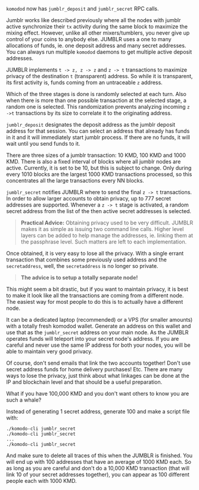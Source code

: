 `komodod` now has `jumblr_deposit` and `jumblr_secret` RPC calls.

Jumblr works like described previously where all the nodes with jumblr active synchronize their `tx` activity during the same block to maximize the mixing effect. However, unlike all other mixers/tumblers, you never give up control of your coins to anybody else. JUMBLR uses a one to many allocations of funds, ie. one deposit address and many secret addresses. You can always run multiple `komodod` daemons to get multiple active deposit addresses.

JUMBLR implements `t -> z, z -> z` and `z -> t` transactions to maximize privacy of the destination `t` (transparent) address. So while it is transparent, its first activity is, funds coming from an untraceable `z` address.

Which of the three stages is done is randomly selected at each turn. Also when there is more than one possible transaction at the selected stage, a random one is selected. This randomization prevents analyzing incoming `z ->t` transactions by its size to correlate it to the originating address.

`jumblr_deposit` designates the deposit address as the jumblr deposit address for that session. You can select an address that already has funds in it and it will immediately start jumblr process. If there are no funds, it will wait until you send funds to it.

There are three sizes of a jumblr transaction: 10 KMD, 100 KMD and 1000 KMD. There is also a fixed interval of blocks where all jumblr nodes are active. Currently, it is set to be 10, but this is subject to change. Only during every 1010 blocks are the largest 1000 KMD transactions processed, so this concentrates all the large transactions every NN blocks.

`jumblr_secret` notifies JUMBLR where to send the final `z -> t` transactions. In order to allow larger accounts to obtain privacy, up to 777 secret addresses are supported. Whenever a `z -> t` stage is activated, a random secret address from the list of the then active secret addresses is selected.

>**Practical Advice:** Obtaining privacy used to be very difficult. JUMBLR makes it as simple as issuing two command line calls. Higher level layers can be added to help manage the addresses, ie. linking them at the passphrase level. Such matters are left to each implementation.

Once obtained, it is very easy to lose all the privacy. With a single errant transaction that combines some previously used address and the `secretaddress`, well, the `secretaddress` is no longer so private.

>**The advice is to setup a totally separate node!**

This might seem a bit drastic, but if you want to maintain privacy, it is best to make it look like all the transactions are coming from a different node. The easiest way for most people to do this is to actually have a different node.

It can be a dedicated laptop (recommended) or a VPS (for smaller amounts) with a totally fresh komodod wallet. Generate an address on this wallet and use that as the `jumblr_secret` address on your main node. As the JUMBLR operates funds will teleport into your secret node's address. If you are careful and never use the same IP address for both your nodes, you will be able to maintain very good privacy.

Of course, don't send emails that link the two accounts together! Don't use secret address funds for home delivery purchases! Etc. There are many ways to lose the privacy, just think about what linkages can be done at the IP and blockchain level and that should be a useful preparation.

What if you have 100,000 KMD and you don't want others to know you are such a whale?

Instead of generating 1 secret address, generate 100 and make a script file with:

```shell
./komodo-cli jumblr_secret
./komodo-cli jumblr_secret
... 
./komodo-cli jumblr_secret
```

And make sure to delete all traces of this when the JUMBLR is finished. You will end up with 100 addresses that have an average of 1000 KMD each. So as long as you are careful and don't do a 10,000 KMD transaction (that will link 10 of your secret addresses together), you can appear as 100 different people each with 1000 KMD.